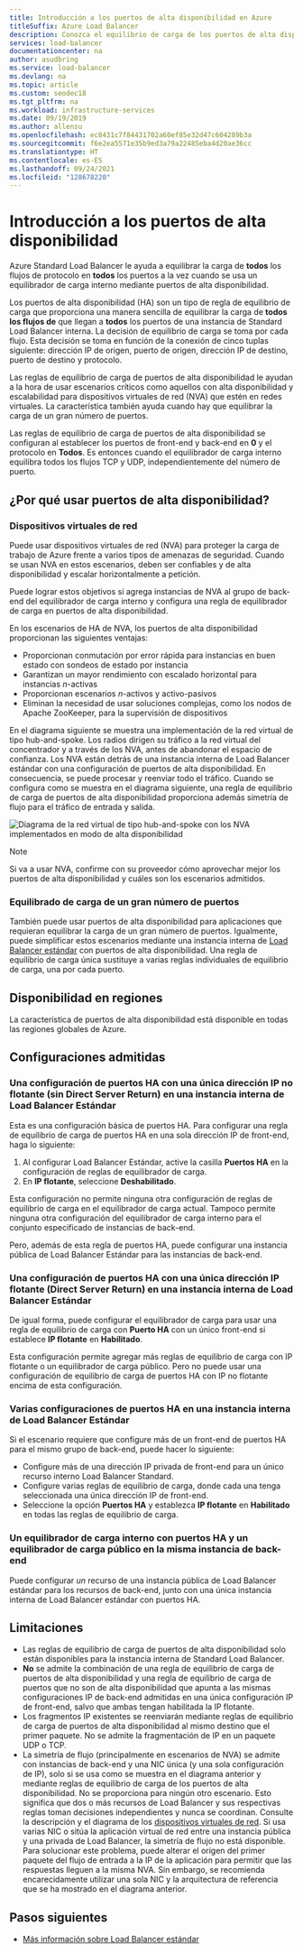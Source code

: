 ```yaml
---
title: Introducción a los puertos de alta disponibilidad en Azure
titleSuffix: Azure Load Balancer
description: Conozca el equilibrio de carga de los puertos de alta disponibilidad en una instancia interna de Load Balancer.
services: load-balancer
documentationcenter: na
author: asudbring
ms.service: load-balancer
ms.devlang: na
ms.topic: article
ms.custom: seodec18
ms.tgt_pltfrm: na
ms.workload: infrastructure-services
ms.date: 09/19/2019
ms.author: allensu
ms.openlocfilehash: ec8431c7f84431702a60ef85e32d47c604289b3a
ms.sourcegitcommit: f6e2ea5571e35b9ed3a79a22485eba4d20ae36cc
ms.translationtype: HT
ms.contentlocale: es-ES
ms.lasthandoff: 09/24/2021
ms.locfileid: "128678220"
---
```

# <a name="high-availability-ports-overview"></a>Introducción a los puertos de alta disponibilidad

Azure Standard Load Balancer le ayuda a equilibrar la carga de **todos** los flujos de protocolo en **todos** los puertos a la vez cuando se usa un equilibrador de carga interno mediante puertos de alta disponibilidad.

Los puertos de alta disponibilidad (HA) son un tipo de regla de equilibrio de carga que proporciona una manera sencilla de equilibrar la carga de **todos los flujos de** que llegan a **todos** los puertos de una instancia de Standard Load Balancer interna. La decisión de equilibrio de carga se toma por cada flujo. Esta decisión se toma en función de la conexión de cinco tuplas siguiente: dirección IP de origen, puerto de origen, dirección IP de destino, puerto de destino y protocolo.

Las reglas de equilibrio de carga de puertos de alta disponibilidad le ayudan a la hora de usar escenarios críticos como aquellos con alta disponibilidad y escalabilidad para dispositivos virtuales de red (NVA) que estén en redes virtuales. La característica también ayuda cuando hay que equilibrar la carga de un gran número de puertos. 

Las reglas de equilibrio de carga de puertos de alta disponibilidad se configuran al establecer los puertos de front-end y back-end en **0** y el protocolo en **Todos**. Es entonces cuando el equilibrador de carga interno equilibra todos los flujos TCP y UDP, independientemente del número de puerto.

## <a name="why-use-ha-ports"></a>¿Por qué usar puertos de alta disponibilidad?

### <a name="network-virtual-appliances"></a><a name="nva"></a>Dispositivos virtuales de red

Puede usar dispositivos virtuales de red (NVA) para proteger la carga de trabajo de Azure frente a varios tipos de amenazas de seguridad. Cuando se usan NVA en estos escenarios, deben ser confiables y de alta disponibilidad y escalar horizontalmente a petición.

Puede lograr estos objetivos si agrega instancias de NVA al grupo de back-end del equilibrador de carga interno y configura una regla de equilibrador de carga en puertos de alta disponibilidad.

En los escenarios de HA de NVA, los puertos de alta disponibilidad proporcionan las siguientes ventajas:
- Proporcionan conmutación por error rápida para instancias en buen estado con sondeos de estado por instancia
- Garantizan un mayor rendimiento con escalado horizontal para instancias *n*-activas
- Proporcionan escenarios *n*-activos y activo-pasivos
- Eliminan la necesidad de usar soluciones complejas, como los nodos de Apache ZooKeeper, para la supervisión de dispositivos

En el diagrama siguiente se muestra una implementación de la red virtual de tipo hub-and-spoke. Los radios dirigen su tráfico a la red virtual del concentrador y a través de los NVA, antes de abandonar el espacio de confianza. Los NVA están detrás de una instancia interna de Load Balancer estándar con una configuración de puertos de alta disponibilidad. En consecuencia, se puede procesar y reenviar todo el tráfico. Cuando se configura como se muestra en el diagrama siguiente, una regla de equilibrio de carga de puertos de alta disponibilidad proporciona además simetría de flujo para el tráfico de entrada y salida.

<a name="diagram"></a>
![Diagrama de la red virtual de tipo hub-and-spoke con los NVA implementados en modo de alta disponibilidad](./media/load-balancer-ha-ports-overview/nvaha.png)

>[!NOTE]
> Si va a usar NVA, confirme con su proveedor cómo aprovechar mejor los puertos de alta disponibilidad y cuáles son los escenarios admitidos.

### <a name="load-balancing-large-numbers-of-ports"></a>Equilibrado de carga de un gran número de puertos

También puede usar puertos de alta disponibilidad para aplicaciones que requieran equilibrar la carga de un gran número de puertos. Igualmente, puede simplificar estos escenarios mediante una instancia interna de [Load Balancer estándar](./load-balancer-overview.md) con puertos de alta disponibilidad. Una regla de equilibrio de carga única sustituye a varias reglas individuales de equilibrio de carga, una por cada puerto.

## <a name="region-availability"></a>Disponibilidad en regiones

La característica de puertos de alta disponibilidad está disponible en todas las regiones globales de Azure.

## <a name="supported-configurations"></a>Configuraciones admitidas

### <a name="a-single-non-floating-ip-non-direct-server-return-ha-ports-configuration-on-an-internal-standard-load-balancer"></a>Una configuración de puertos HA con una única dirección IP no flotante (sin Direct Server Return) en una instancia interna de Load Balancer Estándar

Esta es una configuración básica de puertos HA. Para configurar una regla de equilibrio de carga de puertos HA en una sola dirección IP de front-end, haga lo siguiente:
1. Al configurar Load Balancer Estándar, active la casilla **Puertos HA** en la configuración de reglas de equilibrador de carga.
2. En **IP flotante**, seleccione **Deshabilitado**.

Esta configuración no permite ninguna otra configuración de reglas de equilibrio de carga en el equilibrador de carga actual. Tampoco permite ninguna otra configuración del equilibrador de carga interno para el conjunto especificado de instancias de back-end.

Pero, además de esta regla de puertos HA, puede configurar una instancia pública de Load Balancer Estándar para las instancias de back-end.

### <a name="a-single-floating-ip-direct-server-return-ha-ports-configuration-on-an-internal-standard-load-balancer"></a>Una configuración de puertos HA con una única dirección IP flotante (Direct Server Return) en una instancia interna de Load Balancer Estándar

De igual forma, puede configurar el equilibrador de carga para usar una regla de equilibrio de carga con **Puerto HA** con un único front-end si establece **IP flotante** en **Habilitado**. 

Esta configuración permite agregar más reglas de equilibrio de carga con IP flotante o un equilibrador de carga público. Pero no puede usar una configuración de equilibrio de carga de puertos HA con IP no flotante encima de esta configuración.

### <a name="multiple-ha-ports-configurations-on-an-internal-standard-load-balancer"></a>Varias configuraciones de puertos HA en una instancia interna de Load Balancer Estándar

Si el escenario requiere que configure más de un front-end de puertos HA para el mismo grupo de back-end, puede hacer lo siguiente: 
- Configure más de una dirección IP privada de front-end para un único recurso interno Load Balancer Standard.
- Configure varias reglas de equilibrio de carga, donde cada una tenga seleccionada una única dirección IP de front-end.
- Seleccione la opción **Puertos HA** y establezca **IP flotante** en **Habilitado** en todas las reglas de equilibrio de carga.

### <a name="an-internal-load-balancer-with-ha-ports-and-a-public-load-balancer-on-the-same-back-end-instance"></a>Un equilibrador de carga interno con puertos HA y un equilibrador de carga público en la misma instancia de back-end

Puede configurar *un* recurso de una instancia pública de Load Balancer estándar para los recursos de back-end, junto con una única instancia interna de Load Balancer estándar con puertos HA.

## <a name="limitations"></a>Limitaciones

- Las reglas de equilibrio de carga de puertos de alta disponibilidad solo están disponibles para la instancia interna de Standard Load Balancer.
- **No** se admite la combinación de una regla de equilibrio de carga de puertos de alta disponibilidad y una regla de equilibrio de carga de puertos que no son de alta disponibilidad que apunta a las mismas configuraciones IP de back-end admitidas en una única configuración IP de front-end, salvo que ambas tengan habilitada la IP flotante.
- Los fragmentos IP existentes se reenviarán mediante reglas de equilibrio de carga de puertos de alta disponibilidad al mismo destino que el primer paquete.  No se admite la fragmentación de IP en un paquete UDP o TCP.
- La simetría de flujo (principalmente en escenarios de NVA) se admite con instancias de back-end y una NIC única (y una sola configuración de IP), solo si se usa como se muestra en el diagrama anterior y mediante reglas de equilibrio de carga de los puertos de alta disponibilidad. No se proporciona para ningún otro escenario. Esto significa que dos o más recursos de Load Balancer y sus respectivas reglas toman decisiones independientes y nunca se coordinan. Consulte la descripción y el diagrama de los [dispositivos virtuales de red](#nva). Si usa varias NIC o sitúa la aplicación virtual de red entre una instancia pública y una privada de Load Balancer, la simetría de flujo no está disponible.  Para solucionar este problema, puede alterar el origen del primer paquete del flujo de entrada a la IP de la aplicación para permitir que las respuestas lleguen a la misma NVA.  Sin embargo, se recomienda encarecidamente utilizar una sola NIC y la arquitectura de referencia que se ha mostrado en el diagrama anterior.


## <a name="next-steps"></a>Pasos siguientes

- [Más información sobre Load Balancer estándar](load-balancer-overview.md)
